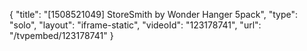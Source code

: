 {
    "title": "[1508521049] StoreSmith by Wonder Hanger 5pack",
    "type": "solo",
    "layout": "iframe-static",
    "videoId": "123178741",
    "url": "\/tvpembed\/123178741"
}
